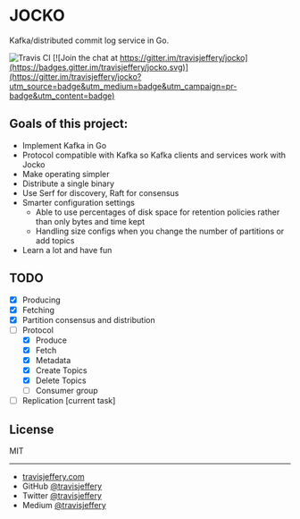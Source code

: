 # JOCKO

Kafka/distributed commit log service in Go.

![Travis CI](https://travis-ci.org/travisjeffery/jocko.svg?branch=master) [![Join the chat at https://gitter.im/travisjeffery/jocko](https://badges.gitter.im/travisjeffery/jocko.svg)](https://gitter.im/travisjeffery/jocko?utm_source=badge&utm_medium=badge&utm_campaign=pr-badge&utm_content=badge)

## Goals of this project:

- Implement Kafka in Go
- Protocol compatible with Kafka so Kafka clients and services work with Jocko
- Make operating simpler
- Distribute a single binary
- Use Serf for discovery, Raft for consensus
- Smarter configuration settings
    - Able to use percentages of disk space for retention policies rather than only bytes and time kept
    - Handling size configs when you change the number of partitions or add topics
- Learn a lot and have fun

## TODO

- [x] Producing
- [x] Fetching
- [x] Partition consensus and distribution
- [ ] Protocol
    - [x] Produce
    - [x] Fetch
    - [x] Metadata
    - [x] Create Topics    
    - [x] Delete Topics    
    - [ ] Consumer group
- [ ] Replication [current task]

## License

MIT

--- 

- [travisjeffery.com](http://travisjeffery.com)
- GitHub [@travisjeffery](https://github.com/travisjeffery)
- Twitter [@travisjeffery](https://twitter.com/travisjeffery)
- Medium [@travisjeffery](https://medium.com/@travisjeffery)


